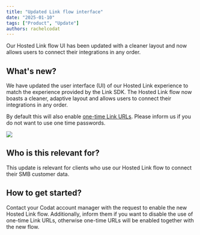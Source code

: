 ```yaml
---
title: "Updated Link flow interface"
date: "2025-01-10"
tags: ["Product", "Update"]
authors: rachelcodat
---
```


Our Hosted Link flow UI has been updated with a cleaner layout and now allows users to connect their integrations in any order. 

<!--truncate-->

## What's new?

We have updated the user interface (UI) of our Hosted Link experience to match the experience provided by the Link SDK. The Hosted Link flow now boasts a cleaner, adaptive layout and allows users to connect their integrations in any order.

By default this will also enable [one-time Link URLs](/updates/250110-secure-linking). Please inform us if you do not want to use one time passwords.

![](/img/updates/hosted-link-updated-UI.png)

## Who is this relevant for?

This update is relevant for clients who use our Hosted Link flow to connect their SMB customer data.

## How to get started?

Contact your Codat account manager with the request to enable the new Hosted Link flow. Additionally, inform them if you want to disable the use of one-time Link URLs, otherwise one-time URLs will be enabled together with the new flow.

